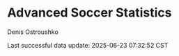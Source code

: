 # Advanced Soccer Statistics
Denis Ostroushko

<!-- gfm -->

Last successful data update: 2025-06-23 07:32:52 CST
